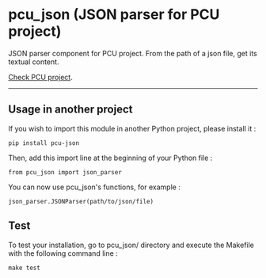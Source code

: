 # pcu_json (JSON parser for PCU project)

JSON parser component for PCU project.
From the path of a json file, get its textual content.

[Check PCU project][pcu].

[pcu]: https://github.com/zevio/pcu_core

----

## Usage in another project

If you wish to import this module in another Python project, please install it :

`pip install pcu-json`

Then, add this import line at the beginning of your Python file :

`from pcu_json import json_parser`

You can now use pcu_json's functions, for example :

`json_parser.JSONParser(path/to/json/file)`

## Test

To test your installation, go to pcu_json/ directory and execute the Makefile with the following command line : 

`make test`
